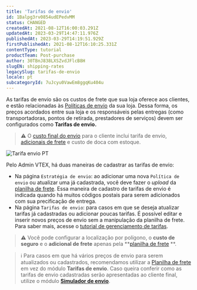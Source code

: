 ```yaml
---
title: 'Tarifas de envio'
id: 1Balpg3rv0854udEPedvMM
status: CHANGED
createdAt: 2021-08-12T16:00:03.291Z
updatedAt: 2023-03-29T14:47:11.976Z
publishedAt: 2023-03-29T14:19:51.929Z
firstPublishedAt: 2021-08-12T16:10:25.331Z
contentType: tutorial
productTeam: Post-purchase
author: 30TBnJ838LXSZvdJFlcB8H
slugEN: shipping-rates
legacySlug: tarifas-de-envio
locale: pt
subcategoryId: 7uJcyu0VawEm8ggqKu404u
---
```


As tarifas de envio são os custos de frete que sua loja oferece aos clientes, e estão relacionadas às [Políticas de envio](https://help.vtex.com/pt/tutorial/politica-de-envio--tutorials_140) da sua loja. Dessa forma, os preços acordados entre sua loja e os responsáveis pelas entregas (como transportadoras, pontos de retirada, prestadores de serviços) devem ser configurados como **Tarifas de envio.**  

> ⚠️ O [custo final do envio](https://help.vtex.com/pt/tutorial/custo-final-do-envio--5bwhIO108VA5Y2YOpef9lV) para o cliente inclui tarifa de envio, [adicionais de frete](https://help.vtex.com/pt/tutorial/adicionais-de-frete--2vqGwMn0LabkOHY6zSHYNV) e custo de doca com estoque.

![Tarifa envio PT](//images.ctfassets.net/alneenqid6w5/21DY5nCwLfuquTatiw2Q3e/7b02d517a10fc6acdf0f343c3b1ea797/Tarifa_envio_PT.svg)

Pelo Admin VTEX, há duas maneiras de cadastrar as tarifas de envio:

* Na página `Estratégia de envio`: ao adicionar uma nova `Política de envio` ou atualizar uma já cadastrada, você deve fazer o _upload_ da [planilha de frete](https://help.vtex.com/pt/tutorial/como-montar-a-planilha-de-frete--tutorials_127). Essa maneira de cadastro de tarifas de envio é indicada quando há muitos códigos postais para serem adicionados com sua precificação de entrega. 
* Na página `Tarifas de envio`: para casos em que se deseja atualizar tarifas já cadastradas ou adicionar poucas tarifas. É possível editar e inserir novos preços de envio sem a manipulação da planilha de frete. Para saber mais, acesse o [tutorial de gerenciamento de tarifas](https://help.vtex.com/pt/tutorial/gerenciar-valores-de-frete--tutorials_141).

> ⚠️ Você pode configurar a localização por polígono, o **custo de seguro** e o **adicional de frete** apenas pela **[planilha de frete](https://help.vtex.com/pt/tutorial/planilha-de-frete--tutorials_127) **.

> ℹ️ Para casos em que há vários preços de envio para serem atualizados ou cadastrados, recomendamos utilizar a [Planilha de frete](https://help.vtex.com/pt/tutorial/planilha-de-frete--tutorials_127) em vez do módulo **Tarifas de envio**. Caso queira conferir como as tarifas de envio cadastradas serão apresentadas ao cliente final, utilize o módulo **[Simulador de envio](https://help.vtex.com/pt/tutorial/simulacao-de-frete--tutorials_144)**.
